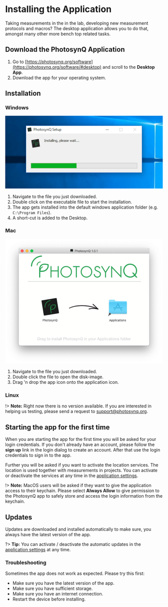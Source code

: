 # Installing the Application

Taking measurements in the in the lab, developing new measurement protocols and macros? The desktop application allows you to do that, amongst many other more bench top related tasks.

## Download the PhotosynQ Application

1. Go to [https://photosynq.org/software](https://photosynq.org/software/#desktop) and scroll to the **Desktop App**.
2. Download the app for your operating system.

## Installation

<!-- tabs:start -->

### **Windows**

![Installation of the Application with the one-click installer (Windows)](images/install-application-win.png)

1. Navigate to the file you just downloaded.
2. Double click on the executable file to start the installation.
3. The app gets installed into the default windows application folder (e.g. `C:\Program Files`).
4. A short-cut is added to the Desktop.

### **Mac**

![Installation of the Application from the Disk-Image (macOS)](images/install-application-mac.png)

1. Navigate to the file you just downloaded.
2. Double click the file to open the disk-image.
3. Drag 'n drop the app icon onto the application icon.

### **Linux**

!> **Note:** Right now there is no version available. If you are interested in helping us testing, please send a request to <support@photosynq.org>.

<!-- tabs:end -->

## Starting the app for the first time

When you are starting the app for the first time you will be asked for your login credentials. If you don't already have an account, please follow the **sign up** link in the login dialog to create an account. After that use the login credentials to sign in to the app.

Further you will be asked if you want to activate the location services. The location is used together with measurements in projects. You can activate or deactivate the services at any time in the [application settings].

!> **Note:** MacOS users will be asked if they want to give the application access to their keychain. Please select **Always Allow** to give permission to the PhotosynQ app to safely store and access the login information from the keychain.

## Updates

Updates are downloaded and installed automatically to make sure, you always have the latest version of the app.

?> **Tip:** You can activate / deactivate the automatic updates in the [application settings] at any time.

### Troubleshooting

Sometimes the app does not work as expected. Please try this first:

- Make sure you have the latest version of the app.
- Make sure you have sufficient storage.
- Make sure you have an internet connection.
- Restart the device before installing.

[application settings]: desktop-application/settings